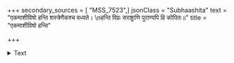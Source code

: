 +++
secondary_sources = [ "MSS_7523",]
jsonClass = "Subhaashita"
text = "एकमाशीविषो हन्ति शस्त्रेणैकश्च वध्यते।  \nहन्ति विप्रः सराष्ट्राणि पुराण्यपि हि कोपितः॥"
title = "एकमाशीविषो हन्ति"

+++

<details><summary>Text</summary>

एकमाशीविषो हन्ति शस्त्रेणैकश्च वध्यते।  
हन्ति विप्रः सराष्ट्राणि पुराण्यपि हि कोपितः॥
</details>
